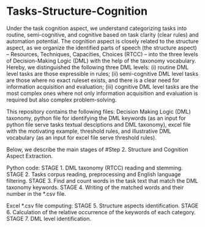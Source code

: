 # Tasks-Structure-Cognition
Under the task cognition aspect, we understand categorizing tasks into routine, semi-cognitive, and cognitive based on task clarity (clear rules) and automation potential. The cognition aspect is closely related to the structure aspect, as we organize the identified parts of speech (the structure aspect) – Resources, Techniques, Capacities, Choices (RTCC) – into the three levels of Decision-Making Logic (DML) with the help of the taxonomy vocabulary. Hereby, we distinguished the following three DML levels: (i) routine DML level tasks are those expressible in rules; (ii) semi-cognitive DML level tasks are those where no exact ruleset exists, and there is a clear need for information acquisition and evaluation; (iii) cognitive DML level tasks are the most complex ones where not only information acquisition and evaluation is required but also complex problem-solving. 

This repository contains the following files: Decision Making Logic (DML) taxonomy, python file for identifying the DML keywords (as an input for python file serve tasks textual desciptions and DML taxonomy), excel file with the motivating example, threshold rules, and illustrative DML vocabulary (as an input for excel file serve threshold rules).

Below, we describe the main stages of #Step 2. Structure and Cognition Aspect Extraction. 

Python code:
STAGE 1. DML taxonomy (RTCC) reading and stemming.
STAGE 2. Tasks corpus reading, preprocessing and English language filtering.
STAGE 3. Find and count words in the task text that match the DML taxonomy keywords.
STAGE 4. Writing of the matched words and their number in the *.csv file.

Excel *.csv file computing:
STAGE 5. Structure aspects identification.
STAGE 6. Calculation of the relative occurrence of the keywords of each category.
STAGE 7. DML level identification.
